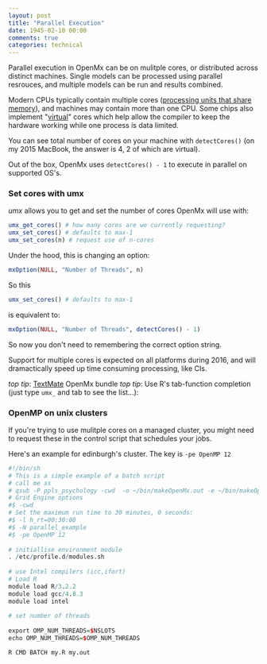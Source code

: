```yaml
---
layout: post
title: "Parallel Execution"
date: 1945-02-10 00:00
comments: true
categories: technical
---
```


Parallel execution in OpenMx can be on mulitple cores, or distributed across distinct machines. Single models can be processed using parallel resrouces, and multiple models can be run and results combined.

Modern CPUs typically contain multiple cores ([processing units that share memory](https://en.wikipedia.org/wiki/Multi-core_processor)), and machines may contain more than one CPU.
Some chips also implement "[virtual](https://en.wikipedia.org/wiki/Hyper-threading)" cores which help allow the compiler to keep the hardware working while one process is data limited.

You can see total number of cores on your machine with `detectCores()` (on my 2015 MacBook, the answer is 4, 2 of which are virtual).

Out of the box, OpenMx uses `detectCores() - 1` to execute in parallel on supported OS's.

### Set cores with umx

*umx* allows you to get and set the number of cores OpenMx will use with:

```r
umx_get_cores() # how many cores are we currently requesting?
umx_set_cores() # defaults to max-1
umx_set_cores(n) # request use of n-cores

```

Under the hood, this is changing an option:

```r
mxOption(NULL, "Number of Threads", n)
```

So this

```r
umx_set_cores() # defaults to max-1
```

is equivalent to:

```r
mxOption(NULL, "Number of Threads", detectCores() - 1)
```

So now you don't need to remembering the correct option string.

Support for multiple cores is expected on all platforms during 2016, and will dramactically speed up time consuming processing, like CIs.

*top tip*: [TextMate](http://macromates.com) OpenMx bundle
*top tip*: Use R's tab-function completion (just type `umx_` and tab to see the list…):

### OpenMP on unix clusters

If you're trying to use mulitple cores on a managed cluster, you might need to request these in the control script that schedules your jobs.

Here's an example for edinburgh's cluster. The key is `-pe OpenMP 12`

```r
#!/bin/sh
# This is a simple example of a batch script
# call me as
# qsub -P ppls_psychology -cwd  -o ~/bin/makeOpenMx.out -e ~/bin/makeOpenMx.err ~/bin/makeOpenMx.sh
# Grid Engine options 
#$ -cwd
# Set the maximum run time to 30 minutes, 0 seconds:
#$ -l h_rt=00:30:00
#$ -N parallel_example
#$ -pe OpenMP 12
 
# initiallise environment module 
. /etc/profile.d/modules.sh
 
# use Intel compilers (icc,ifort)
# Load R
module load R/3.2.2
module load gcc/4.8.3
module load intel
 
# set number of threads
 
export OMP_NUM_THREADS=$NSLOTS
echo OMP_NUM_THREADS=$OMP_NUM_THREADS

R CMD BATCH my.R my.out

```